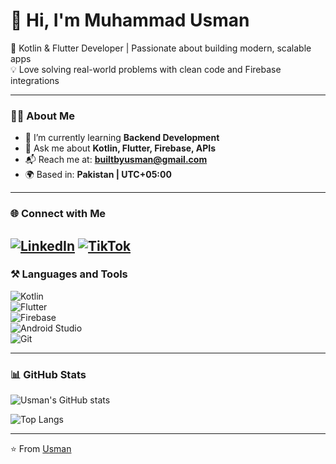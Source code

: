 # 👋 Hi, I'm Muhammad Usman

🚀 Kotlin & Flutter Developer | Passionate about building modern, scalable apps  
💡 Love solving real-world problems with clean code and Firebase integrations  

---

### 👨‍💻 About Me
- 🌱 I’m currently learning **Backend Development**
- 💬 Ask me about **Kotlin, Flutter, Firebase, APIs**
- 📬 Reach me at: **builtbyusman@gmail.com**
- 🌍 Based in: **Pakistan | UTC+05:00**

---

### 🌐 Connect with Me
[![LinkedIn](https://img.shields.io/badge/LinkedIn-0A66C2?style=for-the-badge&logo=linkedin&logoColor=white)](https://www.linkedin.com/in/devmuhammadosman?utm_source=share&utm_campaign=share_via&utm_content=profile&utm_medium=ios_app)
[![TikTok](https://img.shields.io/badge/TikTok-010101?style=for-the-badge&logo=tiktok&logoColor=white)](https://www.tiktok.com/@dev_muhammad_osman?_t=ZS-8yzF43vhKxW&_r=1)
---

### ⚒️ Languages and Tools
![Kotlin](https://img.shields.io/badge/Kotlin-0095D5?style=for-the-badge&logo=kotlin&logoColor=white)  
![Flutter](https://img.shields.io/badge/Flutter-02569B?style=for-the-badge&logo=flutter&logoColor=white)  
![Firebase](https://img.shields.io/badge/Firebase-FFCA28?style=for-the-badge&logo=firebase&logoColor=black)  
![Android Studio](https://img.shields.io/badge/Android_Studio-3DDC84?style=for-the-badge&logo=android-studio&logoColor=white)  
![Git](https://img.shields.io/badge/Git-E44C30?style=for-the-badge&logo=git&logoColor=white)  

---

### 📊 GitHub Stats
![Usman's GitHub stats](https://github-readme-stats.vercel.app/api?username=Built-By-Usman&show_icons=true&theme=radical)  

![Top Langs](https://github-readme-stats.vercel.app/api/top-langs/?username=Built-By-Usman&layout=compact&theme=radical)  

---

⭐️ From [Usman](https://github.com/Built-By-Usman)
